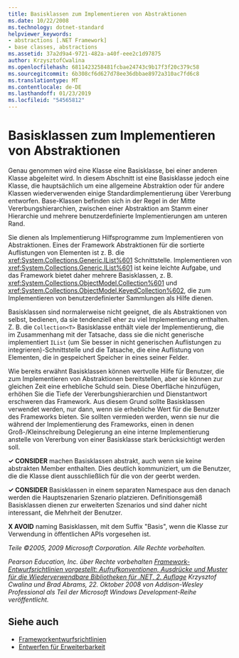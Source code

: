 ```yaml
---
title: Basisklassen zum Implementieren von Abstraktionen
ms.date: 10/22/2008
ms.technology: dotnet-standard
helpviewer_keywords:
- abstractions [.NET Framework]
- base classes, abstractions
ms.assetid: 37a2d9a4-9721-482a-a40f-eee2c1d97875
author: KrzysztofCwalina
ms.openlocfilehash: 6811423258481fcbae24743c9b17f3f20c379c58
ms.sourcegitcommit: 6b308cf6d627d78ee36dbbae8972a310ac7fd6c8
ms.translationtype: MT
ms.contentlocale: de-DE
ms.lasthandoff: 01/23/2019
ms.locfileid: "54565812"
---
```

# <a name="base-classes-for-implementing-abstractions"></a>Basisklassen zum Implementieren von Abstraktionen
Genau genommen wird eine Klasse eine Basisklasse, bei einer anderen Klasse abgeleitet wird. In diesem Abschnitt ist eine Basisklasse jedoch eine Klasse, die hauptsächlich um eine allgemeine Abstraktion oder für andere Klassen wiederverwenden einige Standardimplementierung über Vererbung entworfen. Base-Klassen befinden sich in der Regel in der Mitte Vererbungshierarchien, zwischen einer Abstraktion am Stamm einer Hierarchie und mehrere benutzerdefinierte Implementierungen am unteren Rand.  
  
 Sie dienen als Implementierung Hilfsprogramme zum Implementieren von Abstraktionen. Eines der Framework Abstraktionen für die sortierte Auflistungen von Elementen ist z. B. die <xref:System.Collections.Generic.IList%601> Schnittstelle. Implementieren von <xref:System.Collections.Generic.IList%601> ist keine leichte Aufgabe, und das Framework bietet daher mehrere Basisklassen, z. B. <xref:System.Collections.ObjectModel.Collection%601> und <xref:System.Collections.ObjectModel.KeyedCollection%602>, die zum Implementieren von benutzerdefinierter Sammlungen als Hilfe dienen.  
  
 Basisklassen sind normalerweise nicht geeignet, die als Abstraktionen von selbst, bedienen, da sie tendenziell eher zu viel Implementierung enthalten. Z. B. die `Collection<T>` Basisklasse enthält viele der Implementierung, die im Zusammenhang mit der Tatsache, dass sie die nicht generische implementiert `IList` (um Sie besser in nicht generischen Auflistungen zu integrieren)-Schnittstelle und die Tatsache, die eine Auflistung von Elementen, die in gespeichert Speicher in eines seiner Felder.  
  
 Wie bereits erwähnt Basisklassen können wertvolle Hilfe für Benutzer, die zum Implementieren von Abstraktionen bereitstellen, aber sie können zur gleichen Zeit eine erhebliche Schuld sein. Diese Oberfläche hinzufügen, erhöhen Sie die Tiefe der Vererbungshierarchien und Dienstantwort erschweren das Framework. Aus diesem Grund sollte Basisklassen verwendet werden, nur dann, wenn sie erhebliche Wert für die Benutzer des Frameworks bieten. Sie sollten vermieden werden, wenn sie nur die während der Implementierung des Frameworks, einen in denen Groß-/Kleinschreibung Delegierung an eine interne Implementierung anstelle von Vererbung von einer Basisklasse stark berücksichtigt werden soll.  
  
 **✓ CONSIDER** machen Basisklassen abstrakt, auch wenn sie keine abstrakten Member enthalten. Dies deutlich kommuniziert, um die Benutzer, die die Klasse dient ausschließlich für die von der geerbt werden.  
  
 **✓ CONSIDER** Basisklassen in einem separaten Namespace aus den danach werden die Hauptszenarien Szenario platzieren. Definitionsgemäß Basisklassen dienen zur erweiterten Szenarios und sind daher nicht interessant, die Mehrheit der Benutzer.  
  
 **X AVOID** naming Basisklassen, mit dem Suffix "Basis", wenn die Klasse zur Verwendung in öffentlichen APIs vorgesehen ist.  
  
 *Teile ©2005, 2009 Microsoft Corporation. Alle Rechte vorbehalten.*  
  
 *Pearson Education, Inc. über Rechte vorbehalten [Framework-Entwurfsrichtlinien vorgestellt: Aufrufkonventionen, Ausdrücke und Muster für die Wiederverwendbare Bibliotheken für .NET, 2. Auflage](https://www.informit.com/store/framework-design-guidelines-conventions-idioms-and-9780321545619) Krzysztof Cwalina und Brad Abrams, 22. Oktober 2008 von Addison-Wesley Professional als Teil der Microsoft Windows Development-Reihe veröffentlicht.*  
  
## <a name="see-also"></a>Siehe auch

- [Frameworkentwurfsrichtlinien](../../../docs/standard/design-guidelines/index.md)
- [Entwerfen für Erweiterbarkeit](../../../docs/standard/design-guidelines/designing-for-extensibility.md)
